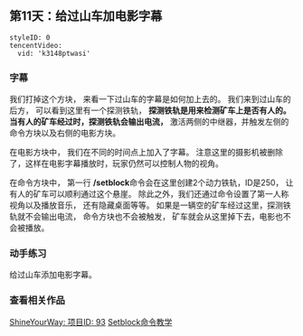 ## 第11天：给过山车加电影字幕



```@TencentVideo
styleID: 0
tencentVideo:
  vid: 'k3148ptwasi'

```
 



### 字幕

我们打掉这个方块，
来看一下过山车的字幕是如何加上去的。
我们来到过山车的后方，
可以看到这里有一个探测铁轨，
**探测铁轨是用来检测矿车上是否有人的。**
**当有人的矿车经过时，探测铁轨会输出电流，**
激活两侧的中继器，并触发左侧的命令方块以及右侧的电影方块。

在电影方块中，
我们在不同的时间点上加入了字幕。
注意这里的摄影机被删除了，这样在电影字幕播放时，玩家仍然可以控制人物的视角。
 
在命令方块中，
第一行 **/setblock**命令会在这里创建2个动力铁轨，ID是250，
让有人的矿车可以顺利通过这个悬崖。 
除此之外，我们还通过命令设置了第一人称视角以及播放音乐，
还有隐藏桌面等等。
如果是一辆空的矿车经过这里，探测铁轨就不会输出电流，
命令方块也不会被触发， 矿车就会从这里掉下去，电影也不会被播放。

### 动手练习
给过山车添加电影字幕。

### 查看相关作品
[ShineYourWay: 项目ID: 93](https://keepwork.com/pbl/project/93)
[Setblock命令教学](https://keepwork.com/official/paracraft/videos/vt_setblock)
